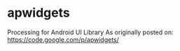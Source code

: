 apwidgets
=========

Processing for Android UI Library As originally posted on: https://code.google.com/p/apwidgets/
